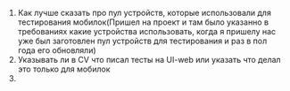 1. Как лучше сказать про пул устройств, которые использовали для тестирования мобилок(Пришел на проект и там было указанно в требованиях какие устройства использовать, когда я пришелу нас уже был заготовлен пул устройств для тестирования и раз в пол года его обновляли)
2. Указывать ли в CV что писал тесты на UI-web или указать что делал это только для мобилок
3. 